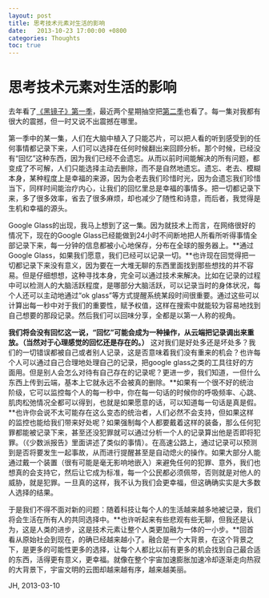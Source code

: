 ```yaml
---
layout: post
title: 思考技术元素对生活的影响
date:   2013-10-23 17:00:00 +0800
categories: Thoughts
toc: true
---
```


# 思考技术元素对生活的影响

去年看了[《黑镜子》第一季](http://movie.douban.com/subject/7054120/)，最近两个星期抽空把[第二季](http://movie.douban.com/subject/11502153/)也看了。每一集对我都有很大的震撼，但一时又说不出震撼在哪里。

第一季中的某一集，人们在大脑中植入了只能芯片，可以把人看的听到感受到的任何事情都记录下来，人们可以选择在任何时候翻出来回顾分析。那个时候，已经没有“回忆”这种东西，因为我们已经不会遗忘。从而以前时间能解决的所有问题，都变成了不可解，人们只能选择主动去删除，而不是自然地遗忘。遗忘、老去、模糊本身，某种程度上是幸福的来源，因为会老去我们珍惜时光，因为会遗忘我们珍惜当下，同样时间能治疗内心，让我们的回忆里总是幸福的事情多。把一切都记录下来，多了很多效率，省去了很多麻烦，却也减少了随性和诗意，而后者，我觉得是生机和幸福的源头。

Google Glass的出现，我马上想到了这一集。因为就技术上而言，在网络很好的情况下，现在的Google Glass已经能做到24小时不间断地把人所看所听得事情全部记录下来，每一分钟的信息都被小心地保存，分布在全球的服务器上。**通过Google Glass，如果我们愿意，我们已经可以记录一切。**也许现在回觉得把一切都记录下来没有意义，因为要在一大堆无聊的东西里面找到那些想找的并不容易。但是仔细想想，这种寻找本身，完全可以通过技术来解决。比如在记录的过程中可以检测人的大脑活跃程度，是哪部分大脑活跃，可以记录当时的身体状况，每个人还可以主动地通过“ok glass”等方式提醒系统某段时间很重要。通过这些可以计算出每一秒中对于我们的重要性，赋予权值，这样在搜索中就能较为容易地找到自己想要的那段记录。然后我们可以回味分享，全都是以第一人称的视角。

**我们将会没有回忆这一说，“回忆”可能会成为一种操作，从云端把记录调出来重放。（当然对于心理感觉的回忆还是存在的。）**
这对我们是好处多还是坏处多？我们的一切错误都被自己或者别人记录，这是否意味着我们没有重来的机会？也许每个人可以通过自己合理地处理自己的记录，把google glass之类的工具往好的方面用。但是别人会怎么对待有自己存在的记录呢？更进一步，我们知道，一但什么东西上传到云端，基本上它就永远不会被真的删除。**如果有一个很不好的统治阶级，它可以监控每个人的每一秒中，你在每一句话的时候你的呼吸频率、心跳、肌肉松弛情况全都可以得到，也就是如果愿意的话，可以知道每一句话是真是假。**也许你会说不太可能存在这么变态的统治者，人们必然不会支持，但如果这样的监控也能给我们带来好处呢？如果强制每个人都要戴着这样的装备，那么任何犯罪都能被记录下来，甚至还没犯罪就可以通过分析一个人的记录算出他是否即将犯罪。（《少数派报告》里面讲述了类似的事情）。在高速公路上，通过记录可以预测到是否将要发生一起事故，从而进行提醒甚至是自动熄火的操作。如果大部分人能通过戴一个装置（很有可能是毫无影响地嵌入）来避免任何的犯罪、意外，我们也想真的会支持它，然后让它成为标准，每一个公民都必须佩带，否则就是对他人的威胁，就是犯罪。一旦真的这样，我不认为我们会更幸福，但这确确实实是大多数人选择的结果。

于是我们不得不面对新的问题：随着科技让每个人的生活越来越多地被记录，我们将会生活在所有人的共同选择中。**也许听起来有些悲观有些无聊，但我还是认为，这是人类的进步，这是技术元素让整个人类更加融为一体的一小步。**回首看从原始社会到现在，的确已经越来越小了。融合是一个大背景，在这个背景之下，是更多的可能性更多的选择，让每个人都比以前有更多的机会找到自己最合适的东西，活得更有意义，更幸福。就像在整个宇宙加速膨胀加速冷却逐渐走向热寂的大背景下，宇宙文明的云图却越来越有序，越来越美丽。

JH, 2013-03-10
